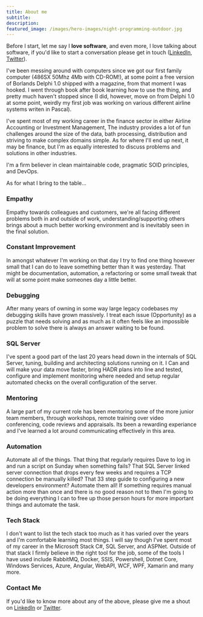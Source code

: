 ```yaml
---
title: About me
subtitle: 
description:
featured_image: /images/hero-images/night-programming-outdoor.jpg
---
```



Before I start, let me say I **love software**, and even more, I love talking about software, if you'd like to start a conversation please get in touch ([LinkedIn](https://www.linkedin.com/in/gavdraper/), [Twitter](http://twitter.com/gavdraper)). 

I've been messing around with computers since we got our first family computer (486SX 50Mhz 4Mb with CD-ROM!), at some point a free version  of Borlands Delphi 1.0 shipped with a magazine, from that moment I was hooked. I went through book after book learning how to use the thing, and pretty much haven't stopped since (I did, however, move on from Delphi 1.0 at some point, weirdly my first job was working on various different airline systems writen in Pascal).

I've spent most of my working career in the finance sector in either Airline Accounting or Investment Management, The industry provides a lot of fun challenges around the size of the data, bath processing, distribution and striving to make complex domains simple. As for where I'll end up next, it may be finance, but I'm as equally interested to discuss problems and solutions in other industries.

I'm a firm believer in clean maintainable code, pragmatic SOID principles, and DevOps. 

As for what I bring to the table...

### Empathy 
Empathy towards colleagues and customers, we're all facing different problems both in and outside of work, understanding/supporting others brings about a much better working environment and is inevitably seen in the final solution.

### Constant Improvement
In amongst whatever I'm working on that day I try to find one thing however small that I can do to leave something better than it was yesterday. That might be documentation, automation, a refactoring or some small tweak that will at some point make someones day a little better.

### Debugging
After many years of owning in some way large legacy codebases my debugging skills have grown massively. I treat each issue (Opportunity) as a puzzle that needs solving and as much as it often feels like an impossible problem to solve there is always an answer waiting to be found.

### SQL Server
I've spent a good part of the last 20 years head down in the internals of SQL Server, tuning, building and architecting solutions running on it. I Can and will make your data move faster,  bring HADR plans into line and tested, configure and implement monitoring where needed and setup regular automated checks on the overall configuration of the server.

### Mentoring
A large part of my current role has been mentoring some of the more junior team members, through workshops, remote training over video conferencing, code reviews and appraisals. Its been a rewarding experiance and I've learned a lot around communicating effectively in this area.

### Automation
Automate all of the things. That thing that regularly requires Dave to log in and run a script on Sunday when something fails? That SQL Server linked server connection that drops every few weeks and requires a TCP connection be manually killed? That 33 step guide to configuring a new developers environment? Automate them all! If something requires manual action more than once and there is no good reason not to then I'm going to be doing everything I can to free up those person hours for more important things and automate the task. 

### Tech Stack
I don't want to list the tech stack too much as it has varied over the years and I'm comfortable learning most things. I will say though I've spent most of my career in the Microsoft Stack C#, SQL Server, and ASPNet. Outside of that stack I firmly believe in the right tool for the job, some of the tools I have used include RabbitMQ, Docker, SSIS, Powershell, Dotnet Core, Windows Services, Azure, Angular, WebAPI, WCF, WPF, Xamarin and many more.  


### Contact Me
If you'd like to know more about any of the above, please give me a shout on [LinkedIn](https://www.linkedin.com/in/gavdraper/) or [Twitter](http://twitter.com/gavdraper).